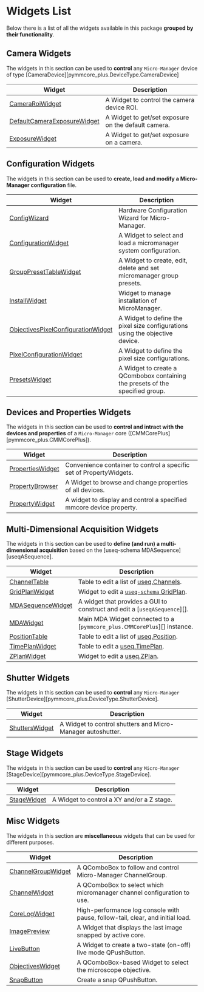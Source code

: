 # Widgets List

Below there is a list of all the widgets available in this package **grouped by their functionality**.

## Camera Widgets

The widgets in this section can be used to **control** any `Micro-Manager`
device of type [CameraDevice][pymmcore_plus.DeviceType.CameraDevice]

| Widget | Description |
| ------ | ----------- |
| [CameraRoiWidget](./CameraRoiWidget.md) | A Widget to control the camera device ROI. |
| [DefaultCameraExposureWidget](./DefaultCameraExposureWidget.md) | A Widget to get/set exposure on the default camera. |
| [ExposureWidget](./ExposureWidget.md) | A Widget to get/set exposure on a camera. |

## Configuration Widgets

The widgets in this section can be used to **create, load and modify a
Micro-Manager configuration** file.

| Widget | Description |
| ------ | ----------- |
| [ConfigWizard](./ConfigWizard.md) | Hardware Configuration Wizard for Micro-Manager. |
| [ConfigurationWidget](./ConfigurationWidget.md) | A Widget to select and load a micromanager system configuration. |
| [GroupPresetTableWidget](./GroupPresetTableWidget.md) | A Widget to create, edit, delete and set micromanager group presets. |
| [InstallWidget](./InstallWidget.md) | Widget to manage installation of MicroManager. |
| [ObjectivesPixelConfigurationWidget](./ObjectivesPixelConfigurationWidget.md) | A Widget to define the pixel size configurations using the objective device. |
| [PixelConfigurationWidget](./PixelConfigurationWidget.md) | A Widget to define the pixel size configurations. |
| [PresetsWidget](./PresetsWidget.md) | A Widget to create a QCombobox containing the presets of the specified group. |

## Devices and Properties Widgets

The widgets in this section can be used to **control and intract with the
devices and properties** of a `Micro-Manager` core
([CMMCorePlus][pymmcore_plus.CMMCorePlus]).

| Widget | Description |
| ------ | ----------- |
| [PropertiesWidget](./PropertiesWidget.md) | Convenience container to control a specific set of PropertyWidgets. |
| [PropertyBrowser](./PropertyBrowser.md) | A Widget to browse and change properties of all devices. |
| [PropertyWidget](./PropertyWidget.md) | A widget to display and control a specified mmcore device property. |

## Multi-Dimensional Acquisition Widgets

The widgets in this section can be used to **define (and run) a
multi-dimensional acquisition** based on the [useq-schema MDASequence][useqASequence].

| Widget | Description |
| ------ | ----------- |
| [ChannelTable](./ChannelTable.md) | Table to edit a list of [useq.Channels](https://pymmcore-plus.github.io/useq-schema/schema/axes/#useq.Channel). |
| [GridPlanWidget](./GridPlanWidget.md) | Widget to edit a [`useq-schema` GridPlan](https://pymmcore-plus.github.io/useq-schema/schema/axes/#grid-plans). |
| [MDASequenceWidget](./MDASequenceWidget.md) | A widget that provides a GUI to construct and edit a [`useqASequence`][]. |
| [MDAWidget](./MDAWidget.md) | Main MDA Widget connected to a [`pymmcore_plus.CMMCorePlus`][] instance. |
| [PositionTable](./PositionTable.md) | Table to edit a list of [useq.Position](https://pymmcore-plus.github.io/useq-schema/schema/axes/#useq.Position). |
| [TimePlanWidget](./TimePlanWidget.md) | Table to edit a [useq.TimePlan](https://pymmcore-plus.github.io/useq-schema/schema/axes/#time-plans). |
| [ZPlanWidget](./ZPlanWidget.md) | Widget to edit a [useq.ZPlan](https://pymmcore-plus.github.io/useq-schema/schema/axes/#z-plans). |

## Shutter Widgets

The widgets in this section can be used to **control** any `Micro-Manager`
[ShutterDevice][pymmcore_plus.DeviceType.ShutterDevice].

| Widget | Description |
| ------ | ----------- |
| [ShuttersWidget](./ShuttersWidget.md) | A Widget to control shutters and Micro-Manager autoshutter. |

## Stage Widgets

The widgets in this section can be used to **control** any `Micro-Manager`
[StageDevice][pymmcore_plus.DeviceType.StageDevice].

| Widget | Description |
| ------ | ----------- |
| [StageWidget](./StageWidget.md) | A Widget to control a XY and/or a Z stage. |

## Misc Widgets

The widgets in this section are **miscellaneous** widgets that can be used for different purposes.

| Widget | Description |
| ------ | ----------- |
| [ChannelGroupWidget](./ChannelGroupWidget.md) | A QComboBox to follow and control Micro-Manager ChannelGroup. |
| [ChannelWidget](./ChannelWidget.md) | A QComboBox to select which micromanager channel configuration to use. |
| [CoreLogWidget](./CoreLogWidget.md) | High-performance log console with pause, follow-tail, clear, and initial load. |
| [ImagePreview](./ImagePreview.md) | A Widget that displays the last image snapped by active core. |
| [LiveButton](./LiveButton.md) | A Widget to create a two-state (on-off) live mode QPushButton. |
| [ObjectivesWidget](./ObjectivesWidget.md) | A QComboBox-based Widget to select the microscope objective. |
| [SnapButton](./SnapButton.md) | Create a snap QPushButton. |
